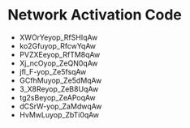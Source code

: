 # Network Activation Code
* XWOrYeyop_RfSHIqAw
* ko2Gfuyop_RfcwYqAw
* PVZXEeyop_RfTM8qAw
* Xj_ncOyop_ZeQN0qAw
* jfl_F-yop_Ze5fsqAw
* GCfhMuyop_Ze5dMqAw
* 3_X8Reyop_ZeB8UqAw
* tg2sBeyop_ZeAPoqAw
* dCSrW-yop_ZaMdwqAw
* HvMwLuyop_ZbTi0qAw